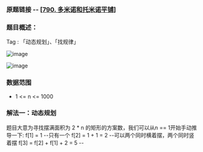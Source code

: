 ### 原题链接 -- [[790. 多米诺和托米诺平铺](https://leetcode.cn/problems/domino-and-tromino-tiling/)]

### 题目概述：
Tag : 「动态规划」、「找规律」

![image](https://user-images.githubusercontent.com/99656524/201463290-782a0850-2647-49a8-a3d1-bfe517de08a4.png)

![image](https://user-images.githubusercontent.com/99656524/201463305-8bddcb4e-35c4-4e0b-8a51-c5a2de9a1b74.png)

### 数据范围
* 1 <= n <= 1000

### 解法一：动态规划
题目大意为寻找摆满面积为 2 * n 的矩形的方案数，我们可以从n == 1开始手动推导一下:
f[1] = 1 --只有一个
f[2] = 1 + 1 = 2 --可以两个同时横着摆，两个同时竖着摆
f[3] = f[2] + f[1] + 2 = 5 --
